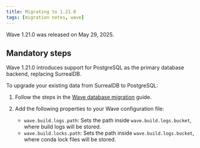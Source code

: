 ```yaml
---
title: Migrating to 1.21.0
tags: [migration notes, wave]
---
```


Wave 1.21.0 was released on May 29, 2025.

## Mandatory steps

Wave 1.21.0 introduces support for PostgreSQL as the primary database backend, replacing SurrealDB.

To upgrade your existing data from SurrealDB to PostgreSQL:

1. Follow the steps in the [Wave database migration](../db-migration.md) guide.
2. Add the following properties to your Wave configuration file:

    - `wave.build.logs.path`: Sets the path inside  `wave.build.logs.bucket`, where build logs will be stored.
    - `wave.build.locks.path`: Sets the path inside `wave.build.logs.bucket`, where conda lock files will be stored.

